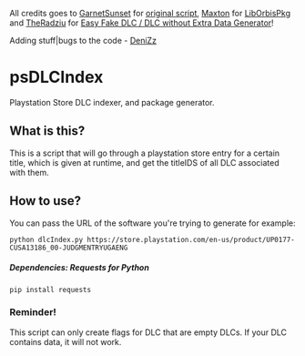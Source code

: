 All credits goes to [GarnetSunset](https://github.com/GarnetSunset) for [original script](https://github.com/GarnetSunset/psDLCIndex), [Maxton](https://github.com/maxton) for [LibOrbisPkg](https://github.com/maxton/LibOrbisPkg) and [TheRadziu](https://github.com/TheRadziu) for [Easy Fake DLC / DLC without Extra Data Generator](https://gist.github.com/TheRadziu/b7321fdf2672197d14b87eeb2a5bd919)!

Adding stuff|bugs to the code - [DeniZz](https://github.com/krugdenis)

# psDLCIndex
Playstation Store DLC indexer, and package generator.

## What is this?
This is a script that will go through a playstation store entry for a certain title, which is given at runtime, 
and get the titleIDS of all DLC associated with them. 

## How to use?
You can pass the URL of the software you're trying to generate for example:

```python dlcIndex.py https://store.playstation.com/en-us/product/UP0177-CUSA13186_00-JUDGMENTRYUGAENG```

##### Dependencies: Requests for Python
```pip install requests```

### Reminder!

This script can only create flags for DLC that are empty DLCs. 
If your DLC contains data, it will not work. 
